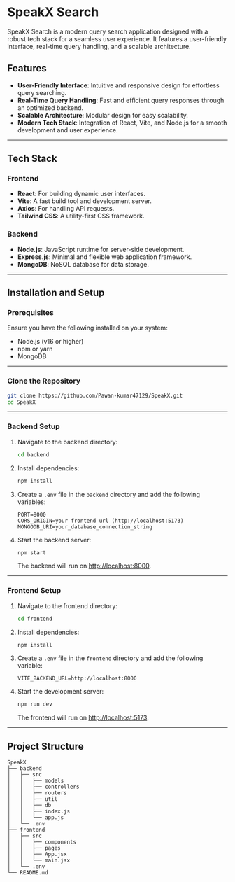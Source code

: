 # SpeakX Search

SpeakX Search is a modern query search application designed with a robust tech stack for a seamless user experience. It features a user-friendly interface, real-time query handling, and a scalable architecture.

## Features

- **User-Friendly Interface**: Intuitive and responsive design for effortless query searching.
- **Real-Time Query Handling**: Fast and efficient query responses through an optimized backend.
- **Scalable Architecture**: Modular design for easy scalability.
- **Modern Tech Stack**: Integration of React, Vite, and Node.js for a smooth development and user experience.

---

## Tech Stack

### Frontend
- **React**: For building dynamic user interfaces.
- **Vite**: A fast build tool and development server.
- **Axios**: For handling API requests.
- **Tailwind CSS**: A utility-first CSS framework.

### Backend
- **Node.js**: JavaScript runtime for server-side development.
- **Express.js**: Minimal and flexible web application framework.
- **MongoDB**: NoSQL database for data storage.

---

## Installation and Setup

### Prerequisites
Ensure you have the following installed on your system:
- Node.js (v16 or higher)
- npm or yarn
- MongoDB

---

### Clone the Repository

```bash
git clone https://github.com/Pawan-kumar47129/SpeakX.git
cd SpeakX
```

---

### Backend Setup

1. Navigate to the backend directory:

   ```bash
   cd backend
   ```

2. Install dependencies:

   ```bash
   npm install
   ```

3. Create a `.env` file in the `backend` directory and add the following variables:

   ```env
   PORT=8000
   CORS_ORIGIN=your frontend url (http://localhost:5173)
   MONGODB_URI=your_database_connection_string
   ```

4. Start the backend server:

   ```bash
   npm start
   ```

   The backend will run on [http://localhost:8000](http://localhost:8000).

---

### Frontend Setup

1. Navigate to the frontend directory:

   ```bash
   cd frontend
   ```

2. Install dependencies:

   ```bash
   npm install
   ```

3. Create a `.env` file in the `frontend` directory and add the following variable:

   ```env
   VITE_BACKEND_URL=http://localhost:8000
   ```

4. Start the development server:

   ```bash
   npm run dev
   ```

   The frontend will run on [http://localhost:5173](http://localhost:5173).

---

## Project Structure

```
SpeakX
├── backend
│   ├── src
│   │   ├── models
│   │   ├── controllers
│   │   ├── routers
│   │   ├── util
│   │   ├── db
│   │   ├── index.js
│   │   └── app.js
│   └── .env
├── frontend
│   ├── src
│   │   ├── components
│   │   ├── pages
│   │   ├── App.jsx
│   │   └── main.jsx
│   └── .env
└── README.md
```
